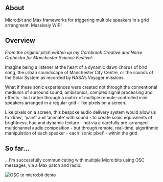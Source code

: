 ## About

Micro:bit and Max frameworks for triggering multiple speakers in a grid arrangment. Massively WIP!

## Overview

_From the original pitch written up my Cornbrook Creative and Noise Orchestra for Manchester Science Festival:_

Imagine being a listener at the heart of a dynamic dawn chorus of bird song, the urban soundscape of Manchester City Centre, or the sounds of the Solar System as recorded by NASA’s Voyager missions.

What if these sonic experiences were created not through the conventional mediums of surround sound, ambisonics, complex signal processing and effects - but rather through a matrix of multiple remote-controlled mini speakers arranged in a regular grid - like pixels on a screen.

Like pixels on a screen, this bespoke audio delivery system would allow us to ‘draw’, ‘paint’ and ‘animate’ with sound - to create sonic equivalents of brightness, hue and dynamic texture - not via a carefully pre-arranged multichannel audio composition - but through remote, real-time, algorithmic manipulation of each speaker - each ‘sonic pixel’ - within the grid.

## So far...

...I'm successfully communicating with multiple Micro:bits using OSC messages, via a Max patch and radio:

![OSC to micro:bit demo](https://github.com/jrmedd/SonicPixels/blob/master/in_action.gif?raw=true)
